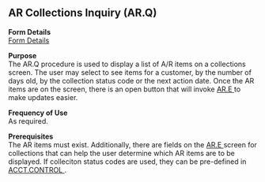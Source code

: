 ##  AR Collections Inquiry (AR.Q)

<PageHeader />

**Form Details**  
[ Form Details ](AR-Q-1/README.md)   

**Purpose**  
The AR.Q procedure is used to display a list of A/R items on a collections screen. The user may select to see items for a customer, by the number of days old, by the collection status code or the next action date. Once the AR items are on the screen, there is an open button that will invoke [ AR.E ](../../../../rover/AP-OVERVIEW/AP-ENTRY/ACCT-CONTROL/ACCT-CONTROL-3/AR-E) to make updates easier. 

**Frequency of Use**  
As required.

**Prerequisites**  
The AR items must exist. Additionally, there are fields on the [ AR.E ](../../../../rover/AP-OVERVIEW/AP-ENTRY/ACCT-CONTROL/ACCT-CONTROL-3/AR-E) screen for collections that can help the user determine which AR items are to be displayed. If colleciton status codes are used, they can be pre-defined in [ ACCT.CONTROL ](../../../../rover/AP-OVERVIEW/AP-ENTRY/ACCT-CONTROL) . 

<badge text= "Version 8.10.57" vertical="middle" />

<PageFooter />